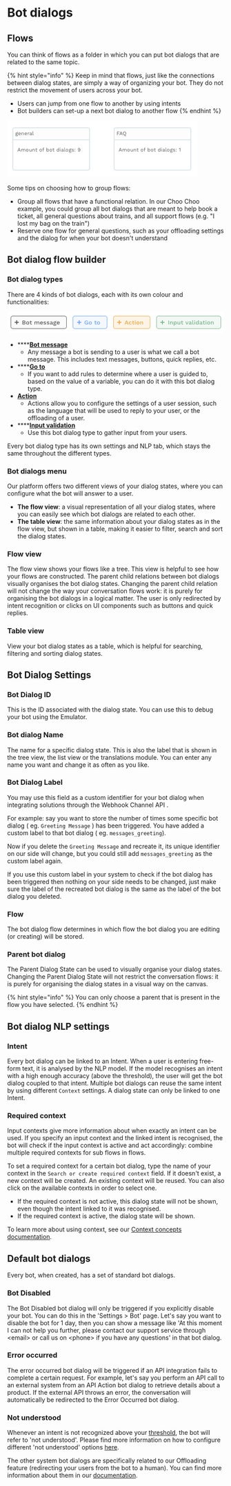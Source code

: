 # Bot dialogs

## Flows

You can think of flows as a folder in which you can put bot dialogs that are related to the same topic.

{% hint style="info" %}
Keep in mind that flows, just like the connections between dialog states, are simply a way of organizing your bot. They do not restrict the movement of users across your bot.

* Users can jump from one flow to another by using intents 
* Bot builders can set-up a next bot dialog to another flow
{% endhint %}

![](<../../.gitbook/assets/image (6).png>)

Some tips on choosing how to group flows:

* Group all flows that have a functional relation. In our Choo Choo example, you could group all bot dialogs that are meant to help book a ticket, all general questions about trains, and all support flows (e.g. "I lost my bag on the train")
* Reserve one flow for general questions, such as your offloading settings and the dialog for when your bot doesn't understand

## Bot dialog flow builder

### Bot dialog types

There are 4 kinds of bot dialogs, each with its own colour and functionalities:

![](<../../.gitbook/assets/image (152).png>)

* ****[**Bot message**](message-components.md)
  * Any message a bot is sending to a user is what we call a bot message. This includes text messages, buttons, quick replies, etc.
* ****[**Go to**](plugins.md)
  * If you want to add rules to determine where a user is guided to, based on the value of a variable, you can do it with this bot dialog type.
* ****[**Action**](action-bot-dialog.md)****
  * Actions allow you to configure the settings of a user session, such as the language that will be used to reply to your user, or the offloading of a user.
* ****[**Input validation**](user-input-bot-dialog.md)
  * Use this bot dialog type to gather input from your users.

Every bot dialog type has its own settings and NLP tab, which stays the same throughout the different types.

### Bot dialogs menu

Our platform offers two different views of your dialog states, where you can configure what the bot will answer to a user.

* **The flow view**: a visual representation of all your dialog states, where you can easily see which bot dialogs are related to each other.
* **The table view**: the same information about your dialog states as in the flow view, but shown in a table, making it easier to filter, search and sort the dialog states.

### Flow view

The flow view shows your flows like a tree. This view is helpful to see how your flows are constructed. The parent child relations between bot dialogs visually organises the bot dialog states. Changing the parent child relation will not change the way your conversation flows work: it is purely for organising the bot dialogs in a logical matter. The user is only redirected by intent recognition or clicks on UI components such as buttons and quick replies.

### Table view

View your bot dialog states as a table, which is helpful for searching, filtering and sorting dialog states.

## Bot Dialog Settings

### Bot Dialog ID

This is the ID associated with the dialog state. You can use this to debug your bot using the Emulator.

### Bot dialog Name

The name for a specific dialog state. This is also the label that is shown in the tree view, the list view or the translations module. You can enter any name you want and change it as often as you like.

###  Bot Dialog Label

You may use this field as a custom identifier for your bot dialog when integrating solutions through the Webhook Channel API .

For example: say you want to store the number of times some specific bot dialog ( eg. `Greeting Message` ) has been triggered. You have added a custom label to that bot dialog ( eg. `messages_greeting`).

Now if you delete the `Greeting Message` and recreate it, its unique identifier on our side will change, but you could still add `messages_greeting` as the custom label again.

If you use this custom label in your system to check if the bot dialog has been triggered then nothing on your side needs to be changed, just make sure the label of the recreated bot dialog is the same as the label of the bot dialog you deleted.

### Flow

The bot dialog flow determines in which flow the bot dialog you are editing (or creating) will be stored.

### Parent bot dialog

The Parent Dialog State can be used to visually organise your dialog states. Changing the Parent Dialog State will not restrict the conversation flows: it is purely for organising the dialog states in a visual way on the canvas.

{% hint style="info" %}
You can only choose a parent that is present in the flow you have selected.
{% endhint %}

## Bot dialog NLP settings

### Intent

Every bot dialog can be linked to an Intent. When a user is entering free-form text, it is analysed by the NLP model. If the model recognises an intent with a high enough accuracy (above the threshold), the user will get the bot dialog coupled to that intent. Multiple bot dialogs can reuse the same intent by using different `Context` settings. A dialog state can only be linked to one Intent.

### Required context

Input contexts give more information about when exactly an intent can be used. If you specify an input context and the linked intent is recognised, the bot will check if the input context is active and act accordingly: combine multiple required contexts for sub flows in flows.

To set a required context for a certain bot dialog, type the name of your context in the `Search or create required context` field. If it doesn't exist, a new context will be created. An existing context will be reused. You can also click on the available contexts in order to select one.

* If the required context is not active, this dialog state will not be shown, even though the intent linked to it was recognised.
* If the required context is active, the dialog state will be shown.

To learn more about using context, see our [Context concepts documentation](../../understanding-users/using-context.md).

## Default bot dialogs

Every bot, when created, has a set of standard bot dialogs.

### Bot Disabled

The Bot Disabled bot dialog will only be triggered if you explicitly disable your bot. You can do this in the 'Settings > Bot' page. Let's say you want to disable the bot for 1 day, then you can show a message like 'At this moment I can not help you further, please contact our support service through \<email> or call us on \<phone> if you have any questions' in that bot dialog.

### Error occurred

The error occurred bot dialog will be triggered if an API integration fails to complete a certain request. For example, let's say you perform an API call to an external system from an API Action bot dialog to retrieve details about a product. If the external API throws an error, the conversation will automatically be redirected to the Error Occurred bot dialog.

### Not understood

Whenever an intent is not recognized above your [threshold](https://docs.chatlayer.ai/understanding-users/natural-language-processing-nlp/settings), the bot will refer to 'not understood'. Please find more information on how to configure different 'not understood' options [here](https://docs.chatlayer.ai/tips-and-best-practices/not-understood-bot-dialog).



The other system bot dialogs are specifically related to our Offloading feature (redirecting your users from the bot to a human). You can find more information about them in our [documentation](https://docs.chatlayer.ai/integrations/human-offloading-live-chat#human-handover-bot-dialogs.).
